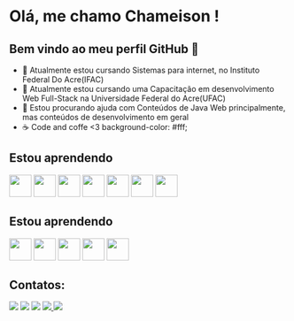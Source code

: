 # Olá, me chamo Chameison ! 
## Bem vindo ao meu perfil GitHub 👋

- 🔭 Atualmente estou cursando Sistemas para internet, no Instituto Federal Do Acre(IFAC)
- 🌱 Atualmente estou cursando uma Capacitação em desenvolvimento Web Full-Stack na Universidade Federal do Acre(UFAC)
- 🤔 Estou procurando ajuda com Conteúdos de Java Web principalmente, mas conteúdos de desenvolvimento em geral
- :coffee: Code and coffe <3 
background-color: #fff;

## Estou aprendendo

<img src="https://cdn.jsdelivr.net/gh/devicons/devicon/icons/html5/html5-original-wordmark.svg" width="40" height="40" />   
<img src="https://cdn.jsdelivr.net/gh/devicons/devicon/icons/css3/css3-original-wordmark.svg" width="40" height="40" />
<img src="https://cdn.jsdelivr.net/gh/devicons/devicon/icons/bootstrap/bootstrap-original-wordmark.svg" width="40" height="40" />     
<img src="https://cdn.jsdelivr.net/gh/devicons/devicon/icons/git/git-original.svg" width="40" height="40"/>
<img src="https://cdn.jsdelivr.net/gh/devicons/devicon/icons/javascript/javascript-original.svg" width="40px" height="40px"/>
<img src="https://cdn.jsdelivr.net/gh/devicons/devicon/icons/mysql/mysql-original-wordmark.svg" width="40px" height="40px"/>
<img src="https://cdn.jsdelivr.net/gh/devicons/devicon/icons/java/java-original-wordmark.svg" width="40" height="40" />
          

## Estou aprendendo

<img src="https://cdn.jsdelivr.net/gh/devicons/devicon/icons/matlab/matlab-original.svg" width="40" height="40"/>
<img src="https://cdn.jsdelivr.net/gh/devicons/devicon/icons/java/java-original.svg" width="40" height="40"/> 
<img src="https://cdn.jsdelivr.net/gh/devicons/devicon/icons/linux/linux-original.svg" width="40" height="40"/>
<img src="https://cdn.jsdelivr.net/gh/devicons/devicon/icons/typescript/typescript-original.svg" width="40" height="40" />
<img src="https://cdn.jsdelivr.net/gh/devicons/devicon/icons/react/react-original-wordmark.svg" width="40" height="40"  />
          
## Contatos:

<div>
    <a href="https://www.youtube.com/seu-canal-youtube-aqui" target="_blank"><img src="https://img.shields.io/badge/YouTube-FF0000?style=for-the-                     badge&logo=youtube&logoColor=white" target="_blank"></a>
    <a href="https://instagram.com/seu-usuário-instagram-aqui" target="_blank"><img src="https://img.shields.io/badge/-Instagram-%23E4405F?style=for-the-badge&logo=instagram&logoColor=white" target="_blank"></a>
    <a href="https://www.twitch.tv/seu-usuário-aqui" target="_blank"><img src="https://img.shields.io/badge/Twitch-9146FF?style=for-the-badge&logo=twitch&logoColor=white" target="_blank"></a>
    <a href = "mailto:contato@seu-usuário-aqui"><img src="https://img.shields.io/badge/Gmail-D14836?style=for-the-badge&logo=gmail&logoColor=white" target="_blank">        </a>
    <a href="https://www.linkedin.com/in/seu-usuário-linkedln-aqui" target="_blank"><img src="https://img.shields.io/badge/-LinkedIn-%230077B5?style=for-the-badge&logo=linkedin&logoColor=white" target="_blank"></a>   
</div>          

          

